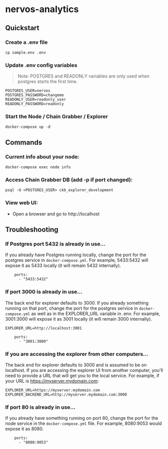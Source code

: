 # nervos-analytics

## Quickstart

### Create a .env file
```
cp sample.env .env
```

### Update .env config variables

> Note: POSTGRES and READONLY variables are only used when postgres starts the first time.

```
POSTGRES_USER=nervos
POSTGRES_PASSWORD=changeme
READONLY_USER=readonly_user
READONLY_PASSWORD=readonly
```

### Start the Node / Chain Grabber / Explorer
```
docker-compose up -d
``` 

## Commands

### Current info about your node:
```
docker-compose exec node info
```

### Access Chain Grabber DB (add -p <port> if port changed):
```
psql -U <POSTGRES_USER> ckb_explorer_development
```

### View web UI:
* Open a browser and go to http://localhost

## Troubleshooting

### If Postgres port 5432 is already in use...

If you already have Postgres running locally, change the port for the postgres service in `docker-compose.yml`.  For example, 5433:5432 will expose it as 5433 locally (it will remain 5432 internally).

```
    ports:
      - "5433:5432"
```

### If port 3000 is already in use...

The back end for explorer defaults to 3000.  If you already something running on that port, change the port for the postgres service in `docker-compose.yml` as well as in the EXPLORER_URL variable in .env.  For example, 3001:3000 will expose it as 3001 locally (it will remain 3000 internally).

```
EXPLORER_URL=http://localhost:3001
```
```
    ports:
      - "3001:3000"
```

### If you are accessing the explorer from other computers...

The back end for explorer defaults to 3000 and is assumed to be on localhost.  If you are accessing the explorer UI from another computer, you'll need to provide a URL that will get you to the local service.  For example, if your URL is https://myserver.mydomain.com:

```
EXPLORER_URL=https://myserver.mydomain.com
EXPLORER_BACKEND_URL=http://myserver.mydomain.com:3000
```

### If port 80 is already in use...

If you already have something running on port 80, change the port for the node service in the `docker-compose.yml` file.  For example, 8080:9053 would expose it as 8080.

```
    ports:
      - "8080:9053"
```